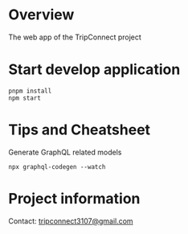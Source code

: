 # Overview

The web app of the TripConnect project

# Start develop application

```
pnpm install
npm start
```

# Tips and Cheatsheet

Generate GraphQL related models

```
npx graphql-codegen --watch
```

# Project information

Contact: tripconnect3107@gmail.com